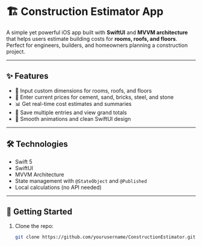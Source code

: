 # 🏗️ Construction Estimator App

A simple yet powerful iOS app built with **SwiftUI** and **MVVM architecture** that helps users estimate building costs for **rooms, roofs, and floors**. Perfect for engineers, builders, and homeowners planning a construction project.

---

## ✨ Features

- 📐 Input custom dimensions for rooms, roofs, and floors
- 🧱 Enter current prices for cement, sand, bricks, steel, and stone
- 📊 Get real-time cost estimates and summaries
- 💾 Save multiple entries and view grand totals
- 🎨 Smooth animations and clean SwiftUI design

---

## 🛠 Technologies

- Swift 5
- SwiftUI
- MVVM Architecture
- State management with `@StateObject` and `@Published`
- Local calculations (no API needed)

---

## 🚀 Getting Started

1. Clone the repo:
   ```bash
   git clone https://github.com/yourusername/ConstructionEstimator.git
